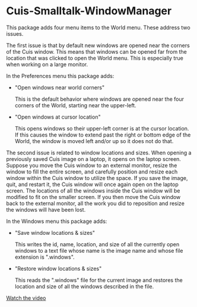# Cuis-Smalltalk-WindowManager

This package adds four menu items to the World menu.
These address two issues.

The first issue is that by default new windows are opened
near the corners of the Cuis window.
This means that windows can be opened far from the
location that was clicked to open the World menu.
This is especially true when working on a large monitor.

In the Preferences menu this package adds:

- "Open windows near world corners"

  This is the default behavior where windows are opened
  near the four corners of the World, starting near the upper-left.

- "Open windows at cursor location"

  This opens windows so their upper-left corner is at the cursor location.
  If this causes the window to
  extend past the right or bottom edge of the World,
  the window is moved left and/or up so it does not do that.

The second issue is related to window locations and sizes.
When opening a previously saved Cuis image on a laptop,
it opens on the laptop screen.
Suppose you move the Cuis window to an external monitor,
resize the window to fill the entire screen, and
carefully position and resize each window within the Cuis window
to utilize the space.
If you save the image, quit, and restart it,
the Cuis window will once again open on the laptop screen.
The locations of all the windows inside the Cuis window
will be modified to fit on the smaller screen.
If you then move the Cuis window back to the external monitor,
all the work you did to reposition and resize the windows will have been lost.

In the Windows menu this package adds:

- "Save window locations & sizes"

  This writes the id, name, location, and size of
  all the currently open windows to a text file whose
  name is the image name and whose file extension is ".windows".

- "Restore window locations & sizes"

  This reads the ".windows" file for the current image
  and restores the location and size of all the windows
  described in the file.

[Watch the video](https://youtu.be/0brmXhIgDB4)
